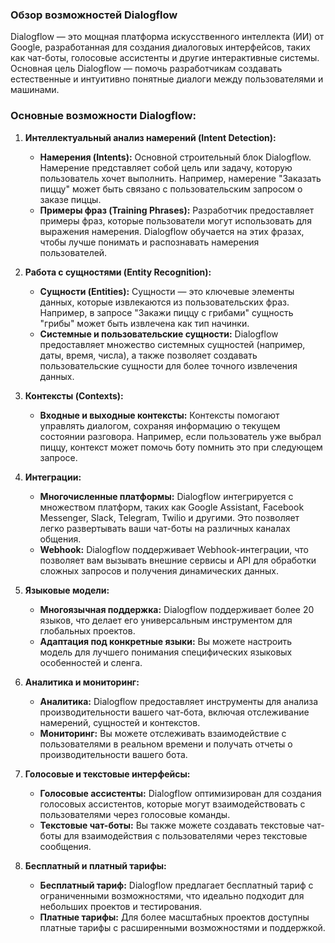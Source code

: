### Обзор возможностей Dialogflow

Dialogflow — это мощная платформа искусственного интеллекта (ИИ) от Google, разработанная для создания диалоговых интерфейсов, таких как чат-боты, голосовые ассистенты и другие интерактивные системы. Основная цель Dialogflow — помочь разработчикам создавать естественные и интуитивно понятные диалоги между пользователями и машинами.

### Основные возможности Dialogflow:

1.  **Интеллектуальный анализ намерений (Intent Detection):**

    *   **Намерения (Intents):** Основной строительный блок Dialogflow. Намерение представляет собой цель или задачу, которую пользователь хочет выполнить. Например, намерение "Заказать пиццу" может быть связано с пользовательским запросом о заказе пиццы.
    *   **Примеры фраз (Training Phrases):** Разработчик предоставляет примеры фраз, которые пользователи могут использовать для выражения намерения. Dialogflow обучается на этих фразах, чтобы лучше понимать и распознавать намерения пользователей.

2.  **Работа с сущностями (Entity Recognition):**

    *   **Сущности (Entities):** Сущности — это ключевые элементы данных, которые извлекаются из пользовательских фраз. Например, в запросе "Закажи пиццу с грибами" сущность "грибы" может быть извлечена как тип начинки.
    *   **Системные и пользовательские сущности:** Dialogflow предоставляет множество системных сущностей (например, даты, время, числа), а также позволяет создавать пользовательские сущности для более точного извлечения данных.

3.  **Контексты (Contexts):**

    *   **Входные и выходные контексты:** Контексты помогают управлять диалогом, сохраняя информацию о текущем состоянии разговора. Например, если пользователь уже выбрал пиццу, контекст может помочь боту помнить это при следующем запросе.

4.  **Интеграции:**

    *   **Многочисленные платформы:** Dialogflow интегрируется с множеством платформ, таких как Google Assistant, Facebook Messenger, Slack, Telegram, Twilio и другими. Это позволяет легко развертывать ваши чат-боты на различных каналах общения.
    *   **Webhook:** Dialogflow поддерживает Webhook-интеграции, что позволяет вам вызывать внешние сервисы и API для обработки сложных запросов и получения динамических данных.

5.  **Языковые модели:**

    *   **Многоязычная поддержка:** Dialogflow поддерживает более 20 языков, что делает его универсальным инструментом для глобальных проектов.
    *   **Адаптация под конкретные языки:** Вы можете настроить модель для лучшего понимания специфических языковых особенностей и сленга.

6.  **Аналитика и мониторинг:**

    *   **Аналитика:** Dialogflow предоставляет инструменты для анализа производительности вашего чат-бота, включая отслеживание намерений, сущностей и контекстов.
    *   **Мониторинг:** Вы можете отслеживать взаимодействие с пользователями в реальном времени и получать отчеты о производительности вашего бота.

7.  **Голосовые и текстовые интерфейсы:**

    *   **Голосовые ассистенты:** Dialogflow оптимизирован для создания голосовых ассистентов, которые могут взаимодействовать с пользователями через голосовые команды.
    *   **Текстовые чат-боты:** Вы также можете создавать текстовые чат-боты для взаимодействия с пользователями через текстовые сообщения.

8.  **Бесплатный и платный тарифы:**

    *   **Бесплатный тариф:** Dialogflow предлагает бесплатный тариф с ограниченными возможностями, что идеально подходит для небольших проектов и тестирования.
    *   **Платные тарифы:** Для более масштабных проектов доступны платные тарифы с расширенными возможностями и поддержкой.